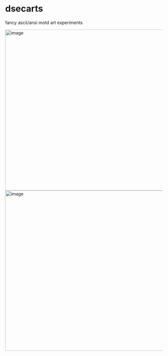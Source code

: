 # dsecarts
fancy ascii/ansi motd art experiments


<img width="515" alt="image" src="https://user-images.githubusercontent.com/87524177/177647015-414ca0ea-3927-460e-9fcc-1529189497e3.png">

<img width="513" alt="image" src="https://user-images.githubusercontent.com/87524177/177697189-de43a87d-9795-45cd-a435-be432e840a0d.png">
